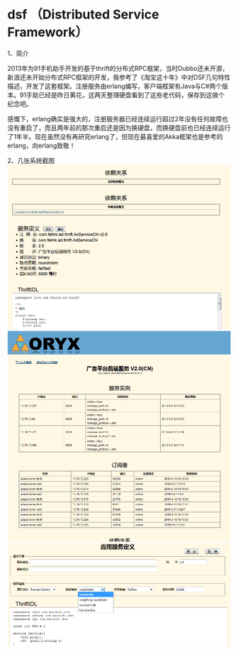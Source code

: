 # dsf （Distributed Service Framework）

1、简介

  2013年为91手机助手开发的基于thrift的分布式RPC框架，当时Dubbo还未开源，新浪还未开始分布式RPC框架的开发，我参考了《淘宝这十年》中对DSF几句特性描述，开发了这套框架。注册服务由erlang编写，客户端框架有Java与C#两个版本。91手助已经是昨日黄花，这两天整理硬盘看到了这些老代码，保存到这做个纪念吧。
    
  感慨下，erlang确实是强大的，注册服务器已经连续运行超过2年没有任何故障也没有重启了，而且两年前的那次重启还是因为换硬盘，而换硬盘前也已经连续运行了1年半。现在虽然没有再研究erlang了，但现在最喜爱的Akka框架也是参考的erlang，向erlang致敬！

2、几张系统截图
![image](./docs/images/1.png)
![image](./docs/images/2.png)
![image](./docs/images/3.png)
